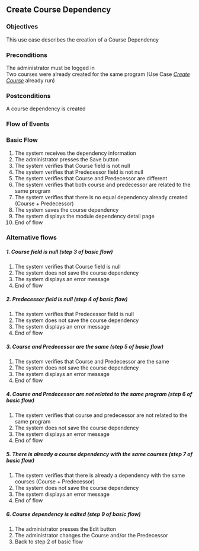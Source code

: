 ## Create Course Dependency

### Objectives 
This use case describes the creation of a Course Dependency

### Preconditions
The administrator must be logged in  
Two courses were already created for the same program (Use Case [*Create Course*](https://github.com/FieloIncentiveAutomation/fieloelr/blob/feature/elrbackend/doc/UC-ELR-0001-Create%20Course.md) already run)

### Postconditions
A course dependency is created

### Flow of Events

### Basic Flow
   1. The system receives the dependency information
   2. The administrator presses the Save button
   3. The system verifies that Course field is not null
   4. The system verifies that Predecessor field is not null
   5. The system verifies that Course and Predecessor are different
   6. The system verifies that both course and predecessor are related to the same program
   7. The system verifies that there is no equal dependency already created (Course + Predecessor)
   8. The system saves the course dependency
   9. The system displays the module dependency detail page
   10. End of flow
 
### Alternative flows

##### 1. Course field is null (step 3 of basic flow)
   1. The system verifies that Course field is null
   2. The system does not save the course dependency
   3. The system displays an error message
   4. End of flow

##### 2. Predecessor field is null (step 4 of basic flow)
   1. The system verifies that Predecessor field is null
   2. The system does not save the course dependency
   3. The system displays an error message
   4. End of flow

##### 3. Course and Predecessor are the same (step 5 of basic flow)
   1. The system verifies that Course and Predecessor are the same
   2. The system does not save the course dependency
   3. The system displays an error message
   4. End of flow

##### 4. Course and Predecessor are not related to the same program (step 6 of basic flow)
   1. The system verifies that course and predecessor are not related to the same program
   2. The system does not save the course dependency
   3. The system displays an error message
   4. End of flow
##### 5. There is already a course dependency with the same courses (step 7 of basic flow)
   1. The system verifies that there is already a dependency with the same courses (Course + Predecessor)
   2. The system does not save the course dependency
   3. The system displays an error message
   4. End of flow

##### 6. Course dependency is edited (step 9 of basic flow)
   1. The administrator presses the Edit button
   2. The administrator changes the Course and/or the Predecessor
   3. Back to step 2 of basic flow
